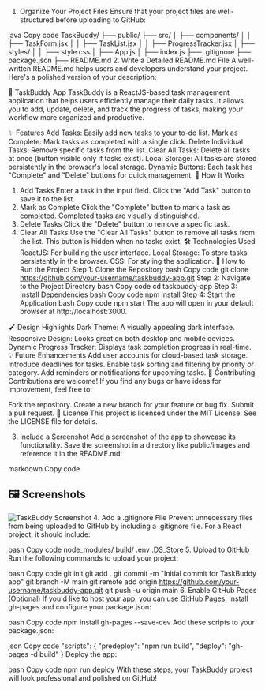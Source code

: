 1. Organize Your Project Files
Ensure that your project files are well-structured before uploading to GitHub:

java
Copy code
TaskBuddy/
├── public/
├── src/
│   ├── components/
│   │   ├── TaskForm.jsx
│   │   ├── TaskList.jsx
│   │   ├── ProgressTracker.jsx
│   ├── styles/
│   │   ├── style.css
│   ├── App.js
│   ├── index.js
├── .gitignore
├── package.json
├── README.md
2. Write a Detailed README.md File
A well-written README.md helps users and developers understand your project. Here's a polished version of your description:

🌟 TaskBuddy App
TaskBuddy is a ReactJS-based task management application that helps users efficiently manage their daily tasks. It allows you to add, update, delete, and track the progress of tasks, making your workflow more organized and productive.

✨ Features
Add Tasks: Easily add new tasks to your to-do list.
Mark as Complete: Mark tasks as completed with a single click.
Delete Individual Tasks: Remove specific tasks from the list.
Clear All Tasks: Delete all tasks at once (button visible only if tasks exist).
Local Storage: All tasks are stored persistently in the browser's local storage.
Dynamic Buttons: Each task has "Complete" and "Delete" buttons for quick management.
🔧 How It Works
1. Add Tasks
Enter a task in the input field.
Click the "Add Task" button to save it to the list.
2. Mark as Complete
Click the "Complete" button to mark a task as completed.
Completed tasks are visually distinguished.
3. Delete Tasks
Click the "Delete" button to remove a specific task.
4. Clear All Tasks
Use the "Clear All Tasks" button to remove all tasks from the list.
This button is hidden when no tasks exist.
🛠️ Technologies Used
ReactJS: For building the user interface.
Local Storage: To store tasks persistently in the browser.
CSS: For styling the application.
🚀 How to Run the Project
Step 1: Clone the Repository
bash
Copy code
git clone https://github.com/your-username/taskbuddy-app.git
Step 2: Navigate to the Project Directory
bash
Copy code
cd taskbuddy-app
Step 3: Install Dependencies
bash
Copy code
npm install
Step 4: Start the Application
bash
Copy code
npm start
The app will open in your default browser at http://localhost:3000.

🖌️ Design Highlights
Dark Theme: A visually appealing dark interface.
Responsive Design: Looks great on both desktop and mobile devices.
Dynamic Progress Tracker: Displays task completion progress in real-time.
💡 Future Enhancements
Add user accounts for cloud-based task storage.
Introduce deadlines for tasks.
Enable task sorting and filtering by priority or category.
Add reminders or notifications for upcoming tasks.
🤝 Contributing
Contributions are welcome! If you find any bugs or have ideas for improvement, feel free to:

Fork the repository.
Create a new branch for your feature or bug fix.
Submit a pull request.
📜 License
This project is licensed under the MIT License. See the LICENSE file for details.

3. Include a Screenshot
Add a screenshot of the app to showcase its functionality. Save the screenshot in a directory like public/images and reference it in the README.md:

markdown
Copy code
## 🖼️ **Screenshots**
![TaskBuddy Screenshot](public/images/taskbuddy-screenshot.png)
4. Add a .gitignore File
Prevent unnecessary files from being uploaded to GitHub by including a .gitignore file. For a React project, it should include:

bash
Copy code
node_modules/
build/
.env
.DS_Store
5. Upload to GitHub
Run the following commands to upload your project:

bash
Copy code
git init
git add .
git commit -m "Initial commit for TaskBuddy app"
git branch -M main
git remote add origin https://github.com/your-username/taskbuddy-app.git
git push -u origin main
6. Enable GitHub Pages (Optional)
If you'd like to host your app, you can use GitHub Pages. Install gh-pages and configure your package.json:

bash
Copy code
npm install gh-pages --save-dev
Add these scripts to your package.json:

json
Copy code
"scripts": {
  "predeploy": "npm run build",
  "deploy": "gh-pages -d build"
}
Deploy the app:

bash
Copy code
npm run deploy
With these steps, your TaskBuddy project will look professional and polished on GitHub!
